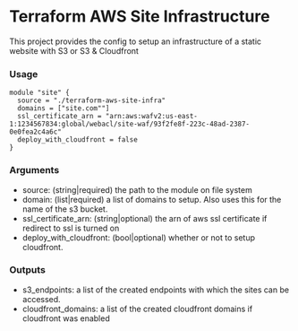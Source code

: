 # Terraform AWS Site Infrastructure
This project provides the config to setup an infrastructure of a static website with S3 or S3 & Cloudfront


### Usage
```
module "site" {
  source = "./terraform-aws-site-infra"
  domains = ["site.com""]
  ssl_certificate_arn = "arn:aws:wafv2:us-east-1:1234567834:global/webacl/site-waf/93f2fe8f-223c-48ad-2387-0e0fea2c4a6c"
  deploy_with_cloudfront = false
}
```

### Arguments
- source: (string|required) the path to the module on file system
- domain: (list|required) a list of domains to setup. Also uses this for the name of the s3 bucket.
- ssl_certificate_arn: (string|optional) the arn of aws ssl certificate if redirect to ssl is turned on
- deploy_with_cloudfront: (bool|optional) whether or not to setup cloudfront.

### Outputs
- s3_endpoints: a list of the created endpoints with which the sites can be accessed.
- cloudfront_domains: a list of the created cloudfront domains if cloudfront was enabled
